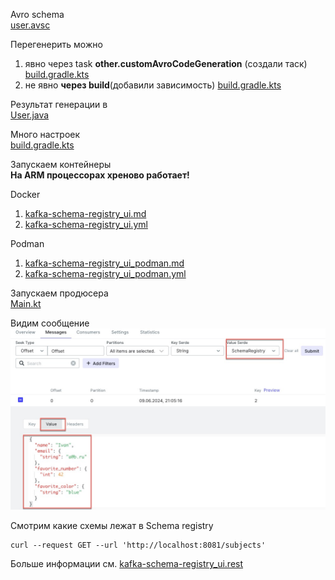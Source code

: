 Avro schema <br>
[user.avsc](avro%2Fuser.avsc)

Перегенерить можно 
1) явно через task **other.customAvroCodeGeneration** (создали таск) [build.gradle.kts](..%2F..%2Fbuild.gradle.kts)
2) не явно **через build**(добавили зависимость) [build.gradle.kts](..%2F..%2Fbuild.gradle.kts)

Результат генерации в <br>
[User.java](java%2Forg%2Fgulash%2Fkfk%2Fmodel%2FUser.java)

Много настроек <br>
[build.gradle.kts](..%2F..%2Fbuild.gradle.kts)

Запускаем контейнеры <br>
**На ARM процессорах хреново работает!**

Docker 
1) [kafka-schema-registry_ui.md](..%2F..%2F..%2Fdocker%2Fkafka%2Fyamls%2Fwork%2Fkafka-schema-registry_ui.md)
2) [kafka-schema-registry_ui.yml](..%2F..%2F..%2Fdocker%2Fkafka%2Fyamls%2Fwork%2Fkafka-schema-registry_ui.yml)

Podman
1) [kafka-schema-registry_ui_podman.md](..%2F..%2F..%2Fdocker%2Fkafka%2Fyamls%2Fwork%2Fkafka-schema-registry_ui_podman.md)
2) [kafka-schema-registry_ui_podman.yml](..%2F..%2F..%2Fdocker%2Fkafka%2Fyamls%2Fwork%2Fkafka-schema-registry_ui_podman.yml)

Запускаем продюсера <br>
[Main.kt](kotlin%2FMain.kt)

Видим сообщение <br>
<img alt="message_result.jpg" src="message_result.jpg" width="800"/>

Смотрим какие схемы лежат в Schema registry <br>
```shell
curl --request GET --url 'http://localhost:8081/subjects'
```
Больше информации см. [kafka-schema-registry_ui.rest](..%2F..%2F..%2Fdocker%2Fkafka%2Fyamls%2Fwork%2Fkafka-schema-registry_ui.rest)